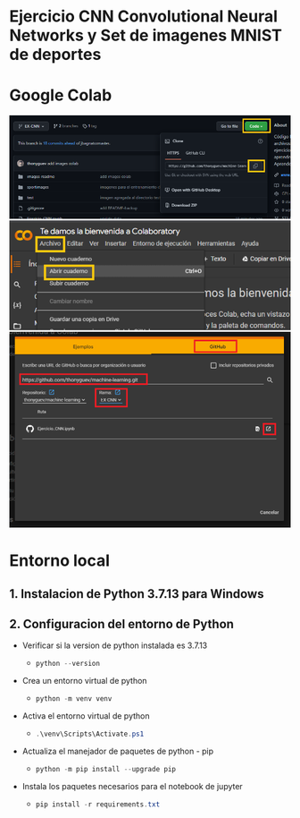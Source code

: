 # Ejercicio CNN Convolutional Neural Networks y Set de imagenes MNIST de deportes
# Google Colab
![colab1](/images-readme/3.png)
![colab2](/images-readme/1.png)
![colab3](/images-readme/2.png)
# Entorno local
## 1. Instalacion de Python 3.7.13 para Windows
## 2. Configuracion del entorno de Python
* Verificar si la version de python instalada es 3.7.13

    *   ```PowerShell
        python --version
        ```
* Crea un entorno virtual de python
    *   ```PowerShell
        python -m venv venv
        ```
* Activa el entorno virtual de python
    *   ```PowerShell
        .\venv\Scripts\Activate.ps1
        ```
* Actualiza el manejador de paquetes de python - pip
    *   ```PowerShell
        python -m pip install --upgrade pip
        ```
* Instala los paquetes necesarios para el notebook de jupyter
    *   ```PowerShell
        pip install -r requirements.txt
        ```